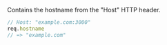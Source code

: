 Contains the hostname from the "Host" HTTP header.

```js
// Host: "example.com:3000"
req.hostname
// => "example.com"
```
